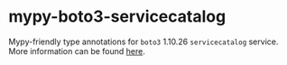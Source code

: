 # mypy-boto3-servicecatalog

Mypy-friendly type annotations for `boto3` 1.10.26 `servicecatalog` service.
More information can be found [here](https://github.com/vemel/mypy_boto3).